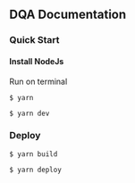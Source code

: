 
##  DQA Documentation

### Quick Start

#### Install NodeJs

Run on terminal
```
$ yarn

$ yarn dev
```
### Deploy

```
$ yarn build

$ yarn deploy
```